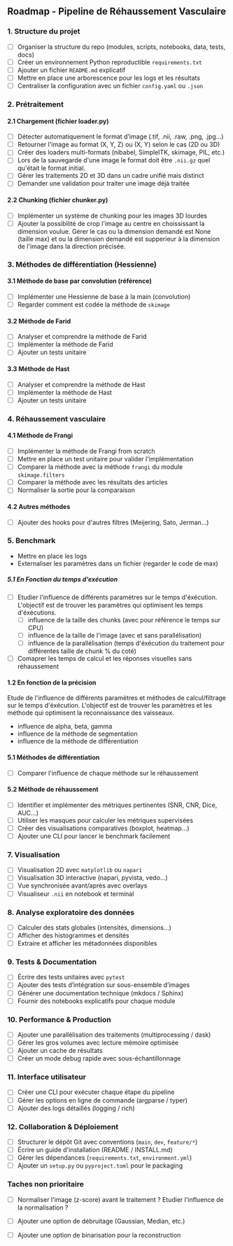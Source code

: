 ## Roadmap - Pipeline de Réhaussement Vasculaire

### 1. Structure du projet

- [ ] Organiser la structure du repo (modules, scripts, notebooks, data, tests, docs)
- [ ] Créer un environnement Python reproductible `requirements.txt`
- [ ] Ajouter un fichier `README.md` explicatif
- [ ] Mettre en place une arborescence pour les logs et les résultats
- [ ] Centraliser la configuration avec un fichier `config.yaml` ou `.json`

### 2. Prétraitement

#### 2.1 Chargement (fichier loader.py)

- [ ] Détecter automatiquement le format d’image (.tif, .nii, .raw, .png, .jpg...)
- [ ] Retourner l'image au format (X, Y, Z) ou (X, Y) selon le cas (2D ou 3D)
- [ ] Créer des loaders multi-formats (nibabel, SimpleITK, skimage, PIL, etc.)
- [ ] Lors de la sauvegarde d'une image le format doit être `.nii.gz` quel qu'était le format initial.
- [ ] Gérer les traitements 2D et 3D dans un cadre unifié mais distinct
- [ ] Demander une validation pour traiter une image déjà traitée

#### 2.2 Chunking (fichier chunker.py)

- [ ] Implémenter un système de chunking pour les images 3D lourdes
- [ ] Ajouter la possibilité de crop l'image au centre en choississant la dimension voulue. Gérer le cas ou la dimension demandé est None (taille max) et ou la dimension demandé est supperieur à la dimension de l'image dans la direction précisée.

### 3. Méthodes de différentiation (Hessienne)

#### 3.1 Méthode de base par convolution (référence)

- [ ] Implémenter une Hessienne de base à la main (convolution)
- [ ] Regarder comment est codée la méthode de `skimage`

#### 3.2 Méthode de Farid

- [ ] Analyser et comprendre la méthode de Farid
- [ ] Implémenter la méthode de Farid
- [ ] Ajouter un tests unitaire

#### 3.3 Méthode de Hast

- [ ] Analyser et comprendre la méthode de Hast
- [ ] Implémenter la méthode de Hast
- [ ] Ajouter un tests unitaire

### 4. Réhaussement vasculaire

#### 4.1 Méthode de Frangi

- [ ] Implémenter la méthode de Frangi from scratch
- [ ] Mettre en place un test unitaire pour valider l'implémentation
- [ ] Comparer la méthode avec la méthode `frangi` du module `skimage.filters`
- [ ] Comparer la méthode avec les résultats des articles
- [ ] Normaliser la sortie pour la comparaison

#### 4.2 Autres méthodes

- [ ] Ajouter des hooks pour d'autres filtres (Meijering, Sato, Jerman…)

### 5. Benchmark

- Mettre en place les logs
- Externaliser les paramètres dans un fichier (regarder le code de max)

##### 5.1 En Fonction du temps d'exécution

- [ ] Etudier l'influence de différents paramètres sur le temps d'éxécution. L'objectif est de trouver les paramètres qui optimisent les temps d'éxécutions.
  - [ ] influence de la taille des chunks (avec pour référence le temps sur CPU)
  - [ ] influence de la taille de l'image (avec et sans parallélisation)
  - [ ] influence de la parallélisation (temps d'éxécution du traitement pour différentes taille de chunk % du coté)
- [ ] Comaprer les temps de calcul et les réponses visuelles sans réhaussement

#### 1.2 En fonction de la précision

Etude de l'influence de différents paramètres et méthodes de calcul/filtrage sur le temps d'éxécution. L'objectif est de trouver les paramètres et les méthode qui optimisent la reconnaissance des vaisseaux.

- influence de alpha, beta, gamma
- influence de la méthode de segmentation
- influence de la méthode de différentiation

#### 5.1 Méthodes de différentiation

- [ ] Comparer l'influence de chaque méthode sur le réhaussement

#### 5.2 Méthode de réhaussement

- [ ] Identifier et implémenter des métriques pertinentes (SNR, CNR, Dice, AUC…)
- [ ] Utiliser les masques pour calculer les métriques supervisées
- [ ] Créer des visualisations comparatives (boxplot, heatmap…)
- [ ] Ajouter une CLI pour lancer le benchmark facilement

### 7. Visualisation

- [ ] Visualisation 2D avec `matplotlib` ou `napari`
- [ ] Visualisation 3D interactive (napari, pyvista, vedo…)
- [ ] Vue synchronisée avant/après avec overlays
- [ ] Visualiseur `.nii` en notebook et terminal

### 8. Analyse exploratoire des données

- [ ] Calculer des stats globales (intensités, dimensions…)
- [ ] Afficher des histogrammes et densités
- [ ] Extraire et afficher les métadonnées disponibles

### 9. Tests & Documentation

- [ ] Écrire des tests unitaires avec `pytest`
- [ ] Ajouter des tests d’intégration sur sous-ensemble d’images
- [ ] Générer une documentation technique (mkdocs / Sphinx)
- [ ] Fournir des notebooks explicatifs pour chaque module

### 10. Performance & Production

- [ ] Ajouter une parallélisation des traitements (multiprocessing / dask)
- [ ] Gérer les gros volumes avec lecture mémoire optimisée
- [ ] Ajouter un cache de résultats
- [ ] Créer un mode debug rapide avec sous-échantillonnage

### 11. Interface utilisateur

- [ ] Créer une CLI pour exécuter chaque étape du pipeline
- [ ] Gérer les options en ligne de commande (argparse / typer)
- [ ] Ajouter des logs détaillés (logging / rich)

### 12. Collaboration & Déploiement

- [ ] Structurer le dépôt Git avec conventions (`main`, `dev`, `feature/*`)
- [ ] Écrire un guide d'installation (README / INSTALL.md)
- [ ] Gérer les dépendances (`requirements.txt`, `environment.yml`)
- [ ] Ajouter un `setup.py` ou `pyproject.toml` pour le packaging

### Taches non prioritaire

- [ ] Normaliser l'image (z-score) avant le traitement ? Etudier l'influence de la normalisation ?
- [ ] Ajouter une option de débruitage (Gaussian, Median, etc.)

- [ ] Ajouter une option de binarisation pour la reconstruction

